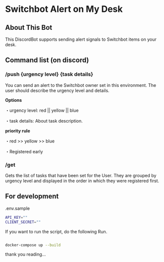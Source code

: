 # Switchbot Alert on My Desk

## About This Bot

This DiscordBot supports sending alert signals to Switchbot items on your desk.

## Command list (on discord)

### **/push {urgency level} {task details}**

You can send an alert to the Switchbot owner set in this environment.
The user should describe the urgency level and details.

**Options**

・urgency level: red || yellow || blue

・task details: About task description.

**priority rule**

・red >> yellow >> blue

・Registered early

### **/get**

Gets the list of tasks that have been set for the User.
They are grouped by urgency level and displayed in the order in which they were registered first.

## For development

.env.sample

```bash
API_KEY=""
CLIENT_SECRET=""
```

If you want to run the script, do the following Run.

```bash

docker-compose up --build
```

thank you reading…

